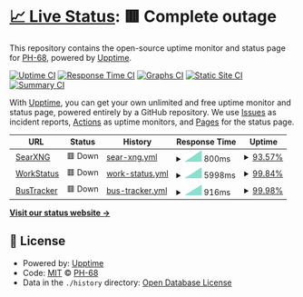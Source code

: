 # [📈 Live Status](https://status.poyi.tk): <!--live status--> **🟥 Complete outage**

This repository contains the open-source uptime monitor and status page for [PH-68](https://status.poyi.tk), powered by [Upptime](https://github.com/upptime/upptime).

[![Uptime CI](https://github.com/PH-68/upptime/workflows/Uptime%20CI/badge.svg)](https://github.com/PH-68/upptime/actions?query=workflow%3A%22Uptime+CI%22)
[![Response Time CI](https://github.com/PH-68/upptime/workflows/Response%20Time%20CI/badge.svg)](https://github.com/PH-68/upptime/actions?query=workflow%3A%22Response+Time+CI%22)
[![Graphs CI](https://github.com/PH-68/upptime/workflows/Graphs%20CI/badge.svg)](https://github.com/PH-68/upptime/actions?query=workflow%3A%22Graphs+CI%22)
[![Static Site CI](https://github.com/PH-68/upptime/workflows/Static%20Site%20CI/badge.svg)](https://github.com/PH-68/upptime/actions?query=workflow%3A%22Static+Site+CI%22)
[![Summary CI](https://github.com/PH-68/upptime/workflows/Summary%20CI/badge.svg)](https://github.com/PH-68/upptime/actions?query=workflow%3A%22Summary+CI%22)

With [Upptime](https://upptime.js.org), you can get your own unlimited and free uptime monitor and status page, powered entirely by a GitHub repository. We use [Issues](https://github.com/PH-68/upptime/issues) as incident reports, [Actions](https://github.com/PH-68/upptime/actions) as uptime monitors, and [Pages](https://status.poyi.tk) for the status page.

<!--start: status pages-->
<!-- This summary is generated by Upptime (https://github.com/upptime/upptime) -->
<!-- Do not edit this manually, your changes will be overwritten -->
<!-- prettier-ignore -->
| URL | Status | History | Response Time | Uptime |
| --- | ------ | ------- | ------------- | ------ |
| <img alt="" src="https://icons.duckduckgo.com/ip3/searxng.poyi.tk.ico" height="13"> [SearXNG](https://searxng.poyi.tk) | 🟥 Down | [sear-xng.yml](https://github.com/PH-68/upptime/commits/HEAD/history/sear-xng.yml) | <details><summary><img alt="Response time graph" src="./graphs/sear-xng/response-time-week.png" height="20"> 800ms</summary><br><a href="https://status.poyi.tk/history/sear-xng"><img alt="Response time 800" src="https://img.shields.io/endpoint?url=https%3A%2F%2Fraw.githubusercontent.com%2FPH-68%2Fupptime%2FHEAD%2Fapi%2Fsear-xng%2Fresponse-time.json"></a><br><a href="https://status.poyi.tk/history/sear-xng"><img alt="24-hour response time 800" src="https://img.shields.io/endpoint?url=https%3A%2F%2Fraw.githubusercontent.com%2FPH-68%2Fupptime%2FHEAD%2Fapi%2Fsear-xng%2Fresponse-time-day.json"></a><br><a href="https://status.poyi.tk/history/sear-xng"><img alt="7-day response time 800" src="https://img.shields.io/endpoint?url=https%3A%2F%2Fraw.githubusercontent.com%2FPH-68%2Fupptime%2FHEAD%2Fapi%2Fsear-xng%2Fresponse-time-week.json"></a><br><a href="https://status.poyi.tk/history/sear-xng"><img alt="30-day response time 800" src="https://img.shields.io/endpoint?url=https%3A%2F%2Fraw.githubusercontent.com%2FPH-68%2Fupptime%2FHEAD%2Fapi%2Fsear-xng%2Fresponse-time-month.json"></a><br><a href="https://status.poyi.tk/history/sear-xng"><img alt="1-year response time 800" src="https://img.shields.io/endpoint?url=https%3A%2F%2Fraw.githubusercontent.com%2FPH-68%2Fupptime%2FHEAD%2Fapi%2Fsear-xng%2Fresponse-time-year.json"></a></details> | <details><summary><a href="https://status.poyi.tk/history/sear-xng">93.57%</a></summary><a href="https://status.poyi.tk/history/sear-xng"><img alt="All-time uptime 93.57%" src="https://img.shields.io/endpoint?url=https%3A%2F%2Fraw.githubusercontent.com%2FPH-68%2Fupptime%2FHEAD%2Fapi%2Fsear-xng%2Fuptime.json"></a><br><a href="https://status.poyi.tk/history/sear-xng"><img alt="24-hour uptime 93.57%" src="https://img.shields.io/endpoint?url=https%3A%2F%2Fraw.githubusercontent.com%2FPH-68%2Fupptime%2FHEAD%2Fapi%2Fsear-xng%2Fuptime-day.json"></a><br><a href="https://status.poyi.tk/history/sear-xng"><img alt="7-day uptime 93.57%" src="https://img.shields.io/endpoint?url=https%3A%2F%2Fraw.githubusercontent.com%2FPH-68%2Fupptime%2FHEAD%2Fapi%2Fsear-xng%2Fuptime-week.json"></a><br><a href="https://status.poyi.tk/history/sear-xng"><img alt="30-day uptime 93.57%" src="https://img.shields.io/endpoint?url=https%3A%2F%2Fraw.githubusercontent.com%2FPH-68%2Fupptime%2FHEAD%2Fapi%2Fsear-xng%2Fuptime-month.json"></a><br><a href="https://status.poyi.tk/history/sear-xng"><img alt="1-year uptime 93.57%" src="https://img.shields.io/endpoint?url=https%3A%2F%2Fraw.githubusercontent.com%2FPH-68%2Fupptime%2FHEAD%2Fapi%2Fsear-xng%2Fuptime-year.json"></a></details>
| <img alt="" src="https://icons.duckduckgo.com/ip3/workstatus.poyi.tk.ico" height="13"> [WorkStatus](https://workstatus.poyi.tk) | 🟥 Down | [work-status.yml](https://github.com/PH-68/upptime/commits/HEAD/history/work-status.yml) | <details><summary><img alt="Response time graph" src="./graphs/work-status/response-time-week.png" height="20"> 5998ms</summary><br><a href="https://status.poyi.tk/history/work-status"><img alt="Response time 5998" src="https://img.shields.io/endpoint?url=https%3A%2F%2Fraw.githubusercontent.com%2FPH-68%2Fupptime%2FHEAD%2Fapi%2Fwork-status%2Fresponse-time.json"></a><br><a href="https://status.poyi.tk/history/work-status"><img alt="24-hour response time 5998" src="https://img.shields.io/endpoint?url=https%3A%2F%2Fraw.githubusercontent.com%2FPH-68%2Fupptime%2FHEAD%2Fapi%2Fwork-status%2Fresponse-time-day.json"></a><br><a href="https://status.poyi.tk/history/work-status"><img alt="7-day response time 5998" src="https://img.shields.io/endpoint?url=https%3A%2F%2Fraw.githubusercontent.com%2FPH-68%2Fupptime%2FHEAD%2Fapi%2Fwork-status%2Fresponse-time-week.json"></a><br><a href="https://status.poyi.tk/history/work-status"><img alt="30-day response time 5998" src="https://img.shields.io/endpoint?url=https%3A%2F%2Fraw.githubusercontent.com%2FPH-68%2Fupptime%2FHEAD%2Fapi%2Fwork-status%2Fresponse-time-month.json"></a><br><a href="https://status.poyi.tk/history/work-status"><img alt="1-year response time 5998" src="https://img.shields.io/endpoint?url=https%3A%2F%2Fraw.githubusercontent.com%2FPH-68%2Fupptime%2FHEAD%2Fapi%2Fwork-status%2Fresponse-time-year.json"></a></details> | <details><summary><a href="https://status.poyi.tk/history/work-status">99.84%</a></summary><a href="https://status.poyi.tk/history/work-status"><img alt="All-time uptime 99.84%" src="https://img.shields.io/endpoint?url=https%3A%2F%2Fraw.githubusercontent.com%2FPH-68%2Fupptime%2FHEAD%2Fapi%2Fwork-status%2Fuptime.json"></a><br><a href="https://status.poyi.tk/history/work-status"><img alt="24-hour uptime 99.84%" src="https://img.shields.io/endpoint?url=https%3A%2F%2Fraw.githubusercontent.com%2FPH-68%2Fupptime%2FHEAD%2Fapi%2Fwork-status%2Fuptime-day.json"></a><br><a href="https://status.poyi.tk/history/work-status"><img alt="7-day uptime 99.84%" src="https://img.shields.io/endpoint?url=https%3A%2F%2Fraw.githubusercontent.com%2FPH-68%2Fupptime%2FHEAD%2Fapi%2Fwork-status%2Fuptime-week.json"></a><br><a href="https://status.poyi.tk/history/work-status"><img alt="30-day uptime 99.84%" src="https://img.shields.io/endpoint?url=https%3A%2F%2Fraw.githubusercontent.com%2FPH-68%2Fupptime%2FHEAD%2Fapi%2Fwork-status%2Fuptime-month.json"></a><br><a href="https://status.poyi.tk/history/work-status"><img alt="1-year uptime 99.84%" src="https://img.shields.io/endpoint?url=https%3A%2F%2Fraw.githubusercontent.com%2FPH-68%2Fupptime%2FHEAD%2Fapi%2Fwork-status%2Fuptime-year.json"></a></details>
| <img alt="" src="https://icons.duckduckgo.com/ip3/bustracker.poyi.tk.ico" height="13"> [BusTracker](https://bustracker.poyi.tk) | 🟥 Down | [bus-tracker.yml](https://github.com/PH-68/upptime/commits/HEAD/history/bus-tracker.yml) | <details><summary><img alt="Response time graph" src="./graphs/bus-tracker/response-time-week.png" height="20"> 916ms</summary><br><a href="https://status.poyi.tk/history/bus-tracker"><img alt="Response time 916" src="https://img.shields.io/endpoint?url=https%3A%2F%2Fraw.githubusercontent.com%2FPH-68%2Fupptime%2FHEAD%2Fapi%2Fbus-tracker%2Fresponse-time.json"></a><br><a href="https://status.poyi.tk/history/bus-tracker"><img alt="24-hour response time 916" src="https://img.shields.io/endpoint?url=https%3A%2F%2Fraw.githubusercontent.com%2FPH-68%2Fupptime%2FHEAD%2Fapi%2Fbus-tracker%2Fresponse-time-day.json"></a><br><a href="https://status.poyi.tk/history/bus-tracker"><img alt="7-day response time 916" src="https://img.shields.io/endpoint?url=https%3A%2F%2Fraw.githubusercontent.com%2FPH-68%2Fupptime%2FHEAD%2Fapi%2Fbus-tracker%2Fresponse-time-week.json"></a><br><a href="https://status.poyi.tk/history/bus-tracker"><img alt="30-day response time 916" src="https://img.shields.io/endpoint?url=https%3A%2F%2Fraw.githubusercontent.com%2FPH-68%2Fupptime%2FHEAD%2Fapi%2Fbus-tracker%2Fresponse-time-month.json"></a><br><a href="https://status.poyi.tk/history/bus-tracker"><img alt="1-year response time 916" src="https://img.shields.io/endpoint?url=https%3A%2F%2Fraw.githubusercontent.com%2FPH-68%2Fupptime%2FHEAD%2Fapi%2Fbus-tracker%2Fresponse-time-year.json"></a></details> | <details><summary><a href="https://status.poyi.tk/history/bus-tracker">99.98%</a></summary><a href="https://status.poyi.tk/history/bus-tracker"><img alt="All-time uptime 99.98%" src="https://img.shields.io/endpoint?url=https%3A%2F%2Fraw.githubusercontent.com%2FPH-68%2Fupptime%2FHEAD%2Fapi%2Fbus-tracker%2Fuptime.json"></a><br><a href="https://status.poyi.tk/history/bus-tracker"><img alt="24-hour uptime 99.98%" src="https://img.shields.io/endpoint?url=https%3A%2F%2Fraw.githubusercontent.com%2FPH-68%2Fupptime%2FHEAD%2Fapi%2Fbus-tracker%2Fuptime-day.json"></a><br><a href="https://status.poyi.tk/history/bus-tracker"><img alt="7-day uptime 99.98%" src="https://img.shields.io/endpoint?url=https%3A%2F%2Fraw.githubusercontent.com%2FPH-68%2Fupptime%2FHEAD%2Fapi%2Fbus-tracker%2Fuptime-week.json"></a><br><a href="https://status.poyi.tk/history/bus-tracker"><img alt="30-day uptime 99.98%" src="https://img.shields.io/endpoint?url=https%3A%2F%2Fraw.githubusercontent.com%2FPH-68%2Fupptime%2FHEAD%2Fapi%2Fbus-tracker%2Fuptime-month.json"></a><br><a href="https://status.poyi.tk/history/bus-tracker"><img alt="1-year uptime 99.98%" src="https://img.shields.io/endpoint?url=https%3A%2F%2Fraw.githubusercontent.com%2FPH-68%2Fupptime%2FHEAD%2Fapi%2Fbus-tracker%2Fuptime-year.json"></a></details>

<!--end: status pages-->

[**Visit our status website →**](https://status.poyi.tk)

## 📄 License

- Powered by: [Upptime](https://github.com/upptime/upptime)
- Code: [MIT](./LICENSE) © [PH-68](https://status.poyi.tk)
- Data in the `./history` directory: [Open Database License](https://opendatacommons.org/licenses/odbl/1-0/)

